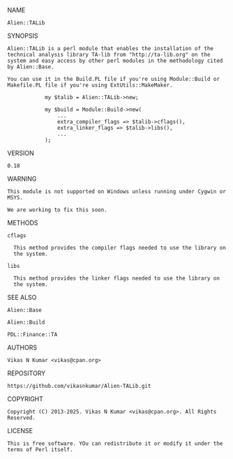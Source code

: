 NAME

    Alien::TALib

SYNOPSIS

    Alien::TALib is a perl module that enables the installation of the
    technical analysis library TA-lib from "http://ta-lib.org" on the
    system and easy access by other perl modules in the methodology cited
    by Alien::Base.

    You can use it in the Build.PL file if you're using Module::Build or
    Makefile.PL file if you're using ExtUtils::MakeMaker.

                my $talib = Alien::TALib->new;
    
                my $build = Module::Build->new(
                    ...
                    extra_compiler_flags => $talib->cflags(),
                    extra_linker_flags => $talib->libs(),
                    ...
                );

VERSION

    0.18

WARNING

    This module is not supported on Windows unless running under Cygwin or
    MSYS.

    We are working to fix this soon.

METHODS

    cflags

      This method provides the compiler flags needed to use the library on
      the system.

    libs

      This method provides the linker flags needed to use the library on
      the system.

SEE ALSO

    Alien::Base

    Alien::Build

    PDL::Finance::TA

AUTHORS

    Vikas N Kumar <vikas@cpan.org>

REPOSITORY

    https://github.com/vikasnkumar/Alien-TALib.git

COPYRIGHT

    Copyright (C) 2013-2025. Vikas N Kumar <vikas@cpan.org>. All Rights
    Reserved.

LICENSE

    This is free software. YOu can redistribute it or modify it under the
    terms of Perl itself.

